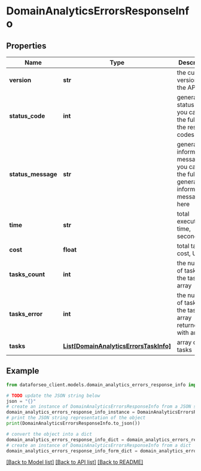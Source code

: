 # DomainAnalyticsErrorsResponseInfo


## Properties

Name | Type | Description | Notes
------------ | ------------- | ------------- | -------------
**version** | **str** | the current version of the API | [optional] 
**status_code** | **int** | general status code you can find the full list of the response codes here | [optional] 
**status_message** | **str** | general informational message you can find the full list of general informational messages here | [optional] 
**time** | **str** | total execution time, seconds | [optional] 
**cost** | **float** | total tasks cost, USD | [optional] 
**tasks_count** | **int** | the number of tasks in the tasks array | [optional] 
**tasks_error** | **int** | the number of tasks in the tasks array returned with an error | [optional] 
**tasks** | [**List[DomainAnalyticsErrorsTaskInfo]**](DomainAnalyticsErrorsTaskInfo.md) | array of tasks | [optional] 

## Example

```python
from dataforseo_client.models.domain_analytics_errors_response_info import DomainAnalyticsErrorsResponseInfo

# TODO update the JSON string below
json = "{}"
# create an instance of DomainAnalyticsErrorsResponseInfo from a JSON string
domain_analytics_errors_response_info_instance = DomainAnalyticsErrorsResponseInfo.from_json(json)
# print the JSON string representation of the object
print(DomainAnalyticsErrorsResponseInfo.to_json())

# convert the object into a dict
domain_analytics_errors_response_info_dict = domain_analytics_errors_response_info_instance.to_dict()
# create an instance of DomainAnalyticsErrorsResponseInfo from a dict
domain_analytics_errors_response_info_form_dict = domain_analytics_errors_response_info.from_dict(domain_analytics_errors_response_info_dict)
```
[[Back to Model list]](../README.md#documentation-for-models) [[Back to API list]](../README.md#documentation-for-api-endpoints) [[Back to README]](../README.md)



